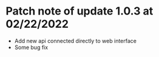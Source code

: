 # Patch note of update 1.0.3 at 02/22/2022

* Add new api connected directly to web interface
* Some bug fix
